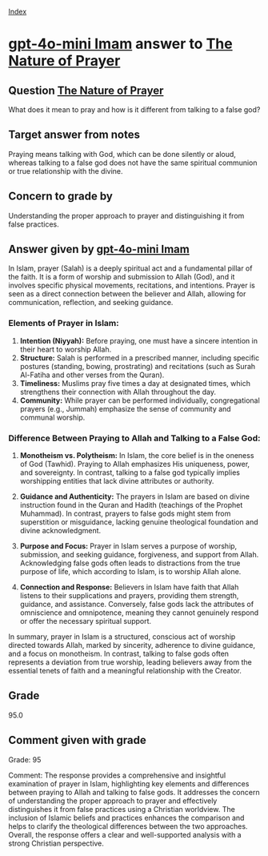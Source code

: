 
[Index](../../index.md)
# [gpt-4o-mini Imam](../../answering_models/gpt-4o-mini_Imam.md) answer to [The Nature of Prayer](../../questions/The_Nature_of_Prayer.md)

## Question [The Nature of Prayer](../../questions/The_Nature_of_Prayer.md)
What does it mean to pray and how is it different from talking to a false god?

## Target answer from notes
Praying means talking with God, which can be done silently or aloud, whereas talking to a false god does not have the same spiritual communion or true relationship with the divine.

## Concern to grade by
Understanding the proper approach to prayer and distinguishing it from false practices.

## Answer given by [gpt-4o-mini Imam](../../answering_models/gpt-4o-mini_Imam.md)
In Islam, prayer (Salah) is a deeply spiritual act and a fundamental pillar of the faith. It is a form of worship and submission to Allah (God), and it involves specific physical movements, recitations, and intentions. Prayer is seen as a direct connection between the believer and Allah, allowing for communication, reflection, and seeking guidance.

### Elements of Prayer in Islam:
1. **Intention (Niyyah):** Before praying, one must have a sincere intention in their heart to worship Allah.
2. **Structure:** Salah is performed in a prescribed manner, including specific postures (standing, bowing, prostrating) and recitations (such as Surah Al-Fatiha and other verses from the Quran).
3. **Timeliness:** Muslims pray five times a day at designated times, which strengthens their connection with Allah throughout the day.
4. **Community:** While prayer can be performed individually, congregational prayers (e.g., Jummah) emphasize the sense of community and communal worship.

### Difference Between Praying to Allah and Talking to a False God:
1. **Monotheism vs. Polytheism:** In Islam, the core belief is in the oneness of God (Tawhid). Praying to Allah emphasizes His uniqueness, power, and sovereignty. In contrast, talking to a false god typically implies worshipping entities that lack divine attributes or authority.
   
2. **Guidance and Authenticity:** The prayers in Islam are based on divine instruction found in the Quran and Hadith (teachings of the Prophet Muhammad). In contrast, prayers to false gods might stem from superstition or misguidance, lacking genuine theological foundation and divine acknowledgment.

3. **Purpose and Focus:** Prayer in Islam serves a purpose of worship, submission, and seeking guidance, forgiveness, and support from Allah. Acknowledging false gods often leads to distractions from the true purpose of life, which according to Islam, is to worship Allah alone.

4. **Connection and Response:** Believers in Islam have faith that Allah listens to their supplications and prayers, providing them strength, guidance, and assistance. Conversely, false gods lack the attributes of omniscience and omnipotence, meaning they cannot genuinely respond or offer the necessary spiritual support.

In summary, prayer in Islam is a structured, conscious act of worship directed towards Allah, marked by sincerity, adherence to divine guidance, and a focus on monotheism. In contrast, talking to false gods often represents a deviation from true worship, leading believers away from the essential tenets of faith and a meaningful relationship with the Creator.

## Grade
95.0

## Comment given with grade
Grade: 95

Comment: The response provides a comprehensive and insightful examination of prayer in Islam, highlighting key elements and differences between praying to Allah and talking to false gods. It addresses the concern of understanding the proper approach to prayer and effectively distinguishes it from false practices using a Christian worldview. The inclusion of Islamic beliefs and practices enhances the comparison and helps to clarify the theological differences between the two approaches. Overall, the response offers a clear and well-supported analysis with a strong Christian perspective.
